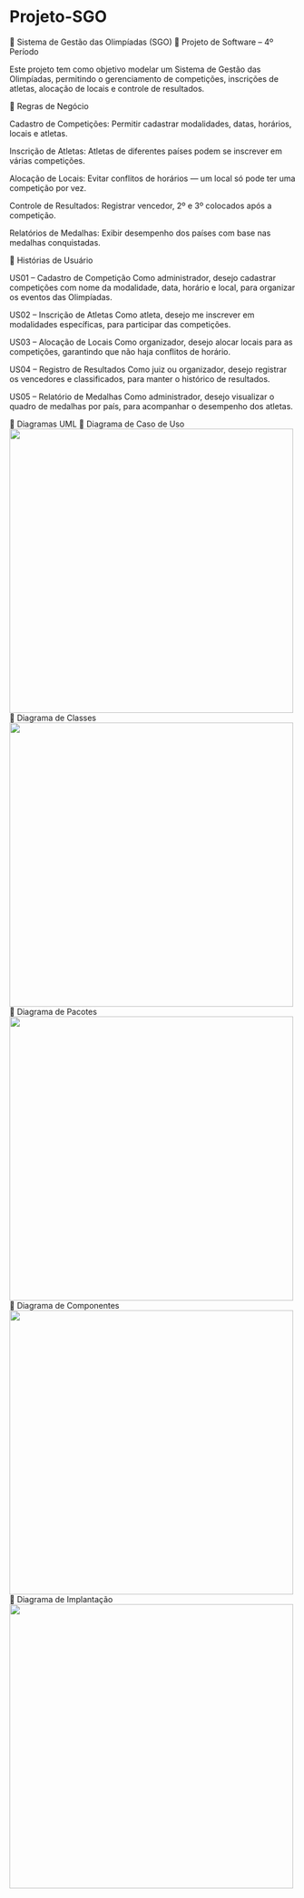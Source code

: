 # Projeto-SGO

📘 Sistema de Gestão das Olimpíadas (SGO)
📅 Projeto de Software – 4º Período

Este projeto tem como objetivo modelar um Sistema de Gestão das Olimpíadas, permitindo o gerenciamento de competições, inscrições de atletas, alocação de locais e controle de resultados.

🧭 Regras de Negócio

Cadastro de Competições: Permitir cadastrar modalidades, datas, horários, locais e atletas.

Inscrição de Atletas: Atletas de diferentes países podem se inscrever em várias competições.

Alocação de Locais: Evitar conflitos de horários — um local só pode ter uma competição por vez.

Controle de Resultados: Registrar vencedor, 2º e 3º colocados após a competição.

Relatórios de Medalhas: Exibir desempenho dos países com base nas medalhas conquistadas.

👤 Histórias de Usuário

US01 – Cadastro de Competição
Como administrador, desejo cadastrar competições com nome da modalidade, data, horário e local, para organizar os eventos das Olimpíadas.

US02 – Inscrição de Atletas
Como atleta, desejo me inscrever em modalidades específicas, para participar das competições.

US03 – Alocação de Locais
Como organizador, desejo alocar locais para as competições, garantindo que não haja conflitos de horário.

US04 – Registro de Resultados
Como juiz ou organizador, desejo registrar os vencedores e classificados, para manter o histórico de resultados.

US05 – Relatório de Medalhas
Como administrador, desejo visualizar o quadro de medalhas por país, para acompanhar o desempenho dos atletas.

🧩 Diagramas UML
📌 Diagrama de Caso de Uso
<img width="500px" src="https://github.com/seunome/projeto-de-software/blob/main/imagens/DiagramaDeCasoDeUso.png" />
📌 Diagrama de Classes
<img width="500px" src="https://github.com/seunome/projeto-de-software/blob/main/imagens/DiagramaDeClasses.png" />
📌 Diagrama de Pacotes
<img width="500px" src="https://github.com/seunome/projeto-de-software/blob/main/imagens/DiagramaDePacotes.png" />
📌 Diagrama de Componentes
<img width="500px" src="https://github.com/seunome/projeto-de-software/blob/main/imagens/DiagramaDeComponentes.png" />
📌 Diagrama de Implantação
<img width="500px" src="https://github.com/seunome/projeto-de-software/blob/main/imagens/DiagramaDeImplementacao.png" />
